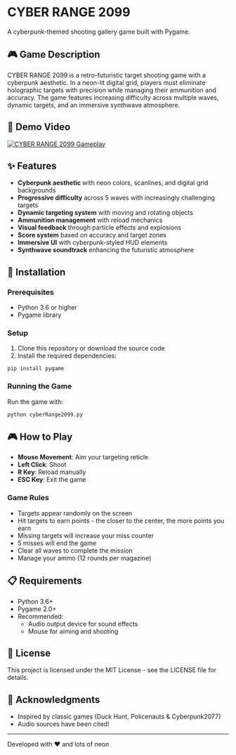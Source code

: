 # CYBER RANGE 2099

A cyberpunk-themed shooting gallery game built with Pygame.

## 🎮 Game Description

CYBER RANGE 2099 is a retro-futuristic target shooting game with a cyberpunk aesthetic. In a neon-lit digital grid, players must eliminate holographic targets with precision while managing their ammunition and accuracy. The game features increasing difficulty across multiple waves, dynamic targets, and an immersive synthwave atmosphere.

## 🎥 Demo Video
[![CYBER RANGE 2099 Gameplay](https://img.youtube.com/vi/3q_sctsrd08/maxresdefault.jpg)](https://www.youtube.com/watch?v=3q_sctsrd08)


## ✨ Features

- **Cyberpunk aesthetic** with neon colors, scanlines, and digital grid backgrounds
- **Progressive difficulty** across 5 waves with increasingly challenging targets
- **Dynamic targeting system** with moving and rotating objects
- **Ammunition management** with reload mechanics
- **Visual feedback** through particle effects and explosions
- **Score system** based on accuracy and target zones
- **Immersive UI** with cyberpunk-styled HUD elements
- **Synthwave soundtrack** enhancing the futuristic atmosphere

## 🚀 Installation

### Prerequisites
- Python 3.6 or higher
- Pygame library

### Setup
1. Clone this repository or download the source code
2. Install the required dependencies:
```
pip install pygame
```

### Running the Game
Run the game with:
```
python cyberRange2099.py
```

## 🎮 How to Play

- **Mouse Movement**: Aim your targeting reticle
- **Left Click**: Shoot
- **R Key**: Reload manually
- **ESC Key**: Exit the game

### Game Rules
- Targets appear randomly on the screen
- Hit targets to earn points - the closer to the center, the more points you earn
- Missing targets will increase your miss counter
- 5 misses will end the game
- Clear all waves to complete the mission
- Manage your ammo (12 rounds per magazine)
  
## 📋 Requirements

- Python 3.6+
- Pygame 2.0+
- Recommended: 
  - Audio output device for sound effects
  - Mouse for aiming and shooting

## 📜 License

This project is licensed under the MIT License - see the LICENSE file for details.

## 🙏 Acknowledgments

- Inspired by classic games (Duck Hunt, Policenauts & Cyberpunk2077)
- Audio sources have been cited!

---

Developed with ❤️ and lots of neon
